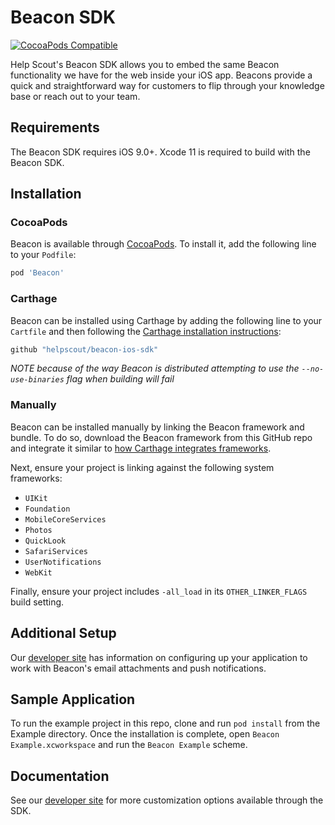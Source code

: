 # Beacon SDK

[![CocoaPods Compatible](https://img.shields.io/cocoapods/v/Beacon.svg)](https://img.shields.io/cocoapods/v/Beacon.svg)

Help Scout's Beacon SDK allows you to embed the same Beacon functionality we have for the web inside your iOS app. Beacons provide a quick and straightforward way for customers to flip through your knowledge base or reach out to your team.

## Requirements

The Beacon SDK requires iOS 9.0+. Xcode 11 is required to build with the Beacon SDK.

## Installation

### CocoaPods

Beacon is available through [CocoaPods][1]. To install it, add the following line to your `Podfile`:

```ruby
pod 'Beacon'
```

### Carthage
 
Beacon can be installed using Carthage by adding the following line to your `Cartfile` and then following the [Carthage installation instructions][2]:
 
```ruby
github "helpscout/beacon-ios-sdk"
```
_NOTE because of the way Beacon is distributed attempting to use the `--no-use-binaries` flag when building will fail_

### Manually

Beacon can be installed manually by linking the Beacon framework and bundle. To do so, download the Beacon framework from this GitHub repo and integrate it similar to [how Carthage integrates frameworks](https://github.com/Carthage/Carthage#adding-frameworks-to-an-application).

Next, ensure your project is linking against the following system frameworks:

* `UIKit`
* `Foundation`
* `MobileCoreServices`
* `Photos`
* `QuickLook`
* `SafariServices`
* `UserNotifications`
* `WebKit`

Finally, ensure your project includes `-all_load` in its `OTHER_LINKER_FLAGS` build setting.

## Additional Setup

Our [developer site](https://developer.helpscout.com/beacon-2/ios/#additional-setup) has information on configuring up your application to work with Beacon's email attachments and push notifications.

## Sample Application

To run the example project in this repo, clone and run `pod install` from the Example directory. Once the installation is complete, open `Beacon Example.xcworkspace` and run the `Beacon Example` scheme.

## Documentation

See our [developer site](https://developer.helpscout.com/beacon-2/ios/) for more customization options available through the SDK.

[1]:    http://cocoapods.org
[2]:    https://github.com/Carthage/Carthage#adding-frameworks-to-an-application
